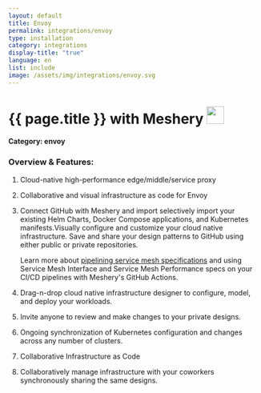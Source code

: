 ```yaml
---
layout: default
title: Envoy
permalink: integrations/envoy
type: installation
category: integrations
display-title: "true"
language: en
list: include
image: /assets/img/integrations/envoy.svg
---
```


<h1>{{ page.title }} with Meshery <img src="{{ page.image }}" style="width: 35px; height: 35px;" /></h1>


#### Category: envoy

### Overview & Features:
1. Cloud-native high-performance edge/middle/service proxy

2. Collaborative and visual infrastructure as code for Envoy

4. 
    Connect GitHub with Meshery and import selectively import your existing Helm Charts, Docker Compose applications, and Kubernetes manifests.Visually configure and customize your cloud native infrastructure.
    Save and share your design patterns to GitHub using either public or private repositories.



    Learn more about <a href="/blog/service-mesh-specifications/pipelining-service-mesh-specifications">pipelining service mesh specifications</a> and using Service Mesh Interface and Service Mesh Performance specs on your CI/CD pipelines with Meshery's GitHub Actions.



5. Drag-n-drop cloud native infrastructure designer to configure, model, and deploy your workloads.

6. Invite anyone to review and make changes to your private designs.

7. Ongoing synchronization of Kubernetes configuration and changes across any number of clusters.

8. Collaborative Infrastructure as Code

9. Collaboratively manage infrastructure with your coworkers synchronously sharing the same designs.

